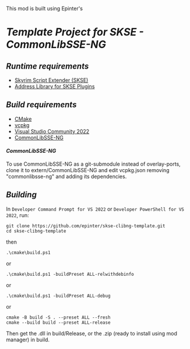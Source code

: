 This mod is built using Epinter's
# ***Template Project for SKSE - CommonLibSSE-NG***

## ***Runtime requirements***

- [Skyrim Script Extender (SKSE)](https://skse.silverlock.org/)
- [Address Library for SKSE Plugins](https://www.nexusmods.com/skyrimspecialedition/mods/32444)

## ***Build requirements***

- [CMake](https://cmake.org/)
- [vcpkg](https://vcpkg.io/en/)
- [Visual Studio Community 2022](https://visualstudio.microsoft.com/vs/community/)
- [CommonLibSSE-NG](https://github.com/CharmedBaryon/CommonLibSSE-NG)

#### ***CommonLibSSE-NG***

To use CommonLibSSE-NG as a git-submodule instead of overlay-ports, clone it to extern/CommonLibSSE-NG and edit vcpkg.json removing "commonlibsse-ng" and adding its dependencies.

## ***Building***

In `Developer Command Prompt for VS 2022` or `Developer PowerShell for VS 2022`, run:

~~~
git clone https://github.com/epinter/skse-clibng-template.git
cd skse-clibng-template
~~~

then

~~~
.\cmake\build.ps1
~~~

or

~~~
.\cmake\build.ps1 -buildPreset ALL-relwithdebinfo
~~~

or

~~~
.\cmake\build.ps1 -buildPreset ALL-debug
~~~

or

~~~
cmake -B build -S . --preset ALL --fresh
cmake --build build --preset ALL-release
~~~

Then get the .dll in build/Release, or the .zip (ready to install using mod manager) in build.
